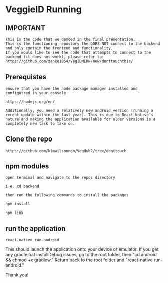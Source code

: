 # VeggieID Running 

## IMPORTANT
    This is the code that we demoed in the final presentation.
    This is the functioning repostory the DOES NOT connect to the backend and only contain the frontend and functionality.
    If you would like to see the code that attempts to connect to the backend (it does not work), please refer to:
    https://github.com/zance1054/VegIDMERN/new/donttouchthis/

## Prerequistes

    ensure that you have the node package manager installed and configutred in your console
    
    https://nodejs.org/en/
    
    Additionally, you need a relatively new android version (running a recent update within the last year). This is due to React-Native's nature and making the application available for older versions is a completely new task to take on. 
    
## Clone the repo

    https://github.com/kimwilsonngo/VegHub2/tree/donttouch
    
## npm modules

    open terminal and navigate to the repos directory
    
    i.e. cd backend
    
    then run the following commands to install the packages
    
    npm install
    
    npm link
    
## run the application

    react-native run-android
    
This should launch the application onto your device or emulator. If you get any gradle.bat installDebug issues, go to the root folder, then "cd android && chmod +x gradlew." Return back to the root folder and "react-native run-android." 

Thank you!
